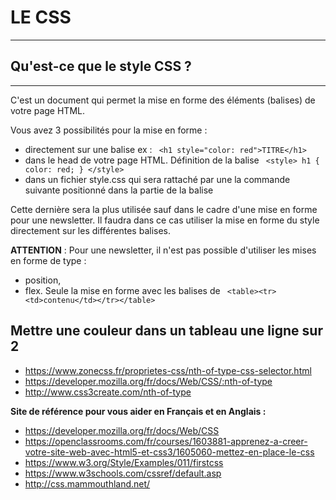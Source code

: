 # LE CSS
------------

## Qu'est-ce que le style CSS ?
--------------------------------

C'est un document qui permet la mise en forme des éléments (balises) de votre page HTML.

Vous avez 3 possibilités pour la mise en forme :
- directement sur une balise ex : ` <h1 style="color: red">TITRE</h1>` 
- dans le head de votre page HTML. Définition de la balise ` <style> h1 { color: red; } </style>` 
- dans un fichier style.css qui sera rattaché par une la commande suivante <link rel="stylesheet" href="style.css" /> positionné dans la partie de la balise <head> <link rel="stylesheet" href="style.css" /> </head>

Cette dernière sera la plus utilisée sauf dans le cadre d'une mise en forme pour une newsletter. Il faudra dans ce cas utiliser la mise en forme du style directement sur les différentes balises.

**ATTENTION** : Pour une newsletter, il n'est pas possible d'utiliser les mises en forme de type :
- position,
- flex.
Seule la mise en forme avec les balises de ` <table><tr><td>contenu</td></tr></table>` 


## Mettre une couleur dans un tableau une ligne sur 2

- https://www.zonecss.fr/proprietes-css/nth-of-type-css-selector.html
- https://developer.mozilla.org/fr/docs/Web/CSS/:nth-of-type
- http://www.css3create.com/nth-of-type





**Site de référence pour vous aider en Français et en Anglais :**
- https://developer.mozilla.org/fr/docs/Web/CSS
- https://openclassrooms.com/fr/courses/1603881-apprenez-a-creer-votre-site-web-avec-html5-et-css3/1605060-mettez-en-place-le-css
- https://www.w3.org/Style/Examples/011/firstcss
- https://www.w3schools.com/cssref/default.asp
- http://css.mammouthland.net/
